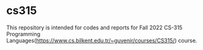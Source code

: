 # cs315
This repository is intended for codes and reports for Fall 2022 CS-315 Programming Languages(https://www.cs.bilkent.edu.tr/~guvenir/courses/CS315/) course.
